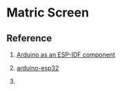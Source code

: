 # Matric Screen


## Reference

1. [Arduino as an ESP-IDF component](https://docs.espressif.com/projects/arduino-esp32/en/latest/esp-idf_component.html)

2. [arduino-esp32](https://github.com/espressif/arduino-esp32)

3. 
